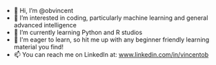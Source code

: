 - 👋 Hi, I’m @obvincent
- 👀 I’m interested in coding, particularly machine learning and general advanced intelligence 
- 🌱 I’m currently learning Python and R studios
- 💞️ I'm eager to learn, so hit me up with any beginner friendly learning material you find!
- 📫 You can reach me on LinkedIn at: www.linkedin.com/in/vincentob

<!---
obvincent/obvincent is a ✨ special ✨ repository because its `README.md` (this file) appears on your GitHub profile.
You can click the Preview link to take a look at your changes.
--->
